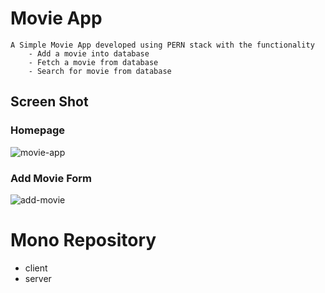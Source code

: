 # Movie App
    A Simple Movie App developed using PERN stack with the functionality 
        - Add a movie into database
        - Fetch a movie from database
        - Search for movie from database
    
## Screen Shot

### Homepage
![movie-app](https://user-images.githubusercontent.com/93177337/139305542-64c80736-7068-4993-b00c-f19fee6a3a4e.jpg)

### Add Movie Form
![add-movie](https://user-images.githubusercontent.com/93177337/139305709-7ffd691b-e29a-4c46-ad0b-5471b0bf4412.jpg)

# Mono Repository

- client
- server

